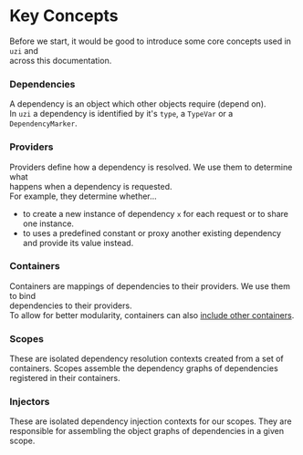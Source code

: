 # Key Concepts

Before we start, it would be good to introduce some core concepts used in `uzi` and  
across this documentation.


### Dependencies 

A dependency is an object which other objects require (depend on).  
In `uzi` a dependency is identified by it's `type`, a `TypeVar` or a `DependencyMarker`.

### Providers

Providers define how a dependency is resolved. We use them to determine what  
happens when a dependency is requested.  
For example, they determine whether...  
  - to create a new instance of dependency `x` for each request or to share one instance.
  - to uses a predefined constant or proxy another existing dependency and provide its value instead.
   
### Containers

Containers are mappings of dependencies to their providers. We use them to bind  
dependencies to their providers.  
To allow for better modularity, containers can also [include other containers]().
  
### Scopes

These are isolated dependency resolution contexts created from a set of containers.
Scopes assemble the dependency graphs of dependencies registered in their containers.

### Injectors

These are isolated dependency injection contexts for our scopes. 
They are responsible for assembling the object graphs of dependencies in a given scope.


